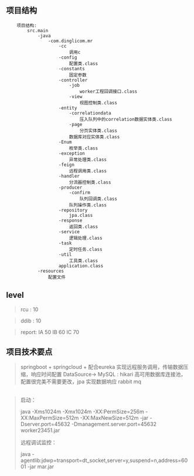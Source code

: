 ## 项目结构
```
    项目结构:
        src.main
            -java
                -com.dinglicom.mr
                    -cc
                        调用c
                    -config
                        配置类.class
                    -constants
                        固定参数
                    -controller
                        -job
                            worker工程回调接口.class
                        -view
                            视图控制类.class
                    -entity
                        -correlationdata
                            压入队列中的correlation数据实体类.class
                        -page
                            分页实体类.class
                        数据库对应实体类.class
                    -Enum
                        枚举类.class
                    -exception
                        异常处理类.class
                    -feign
                        远程调用类.class
                    -handler
                        分流器控制类.class
                    -producer
                        -confirm
                            队列回调类.class
                        队列操作类.class
                    -repository
                        jpa.class
                    -response
                        返回类.class
                    -service
                        逻辑处理.class
                    -task
                        定时任务.class
                    -util
                        工具类.class
                    application.class
            -resources
                配置文件
```
## level

> rcu : 10

> ddib : 10

> report: IA 50 IB 60 IC 70

## 项目技术要点
> springboot + springcloud + 配合eureka 实现远程服务调用，传输数据压缩，响应时间配置
> DataSource-> MySQL : hikari 高可用数据库连接池，配置很完美不需要更改，jpa 实现数据响应
> rabbit mq 

##
> 启动： 
>
> java -Xms1024m -Xmx1024m -XX:PermSize=256m -XX:MaxPermSize=512m -XX:MaxNewSize=512m -jar -Dserver.port=45632 -Dmanagement.server.port=45632 worker23451.jar
>
>远程调试监控：
>
>java -agentlib:jdwp=transport=dt_socket,server=y,suspend=n,address=6001 -jar mar.jar